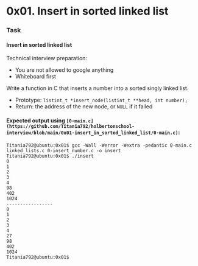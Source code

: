# 0x01. Insert in sorted linked list

### Task
#### Insert in sorted linked list
Technical interview preparation:
- You are not allowed to google anything
- Whiteboard first

Write a function in C that inserts a number into a sorted singly linked list.

- Prototype: `listint_t *insert_node(listint_t **head, int number);`
- Return: the address of the new node, or `NULL` if it failed

#### Expected output using `[0-main.c](https://github.com/Titania792/holbertonschool-interview/blob/main/0x01-insert_in_sorted_linked_list/0-main.c)`:

```
Titania792@ubuntu:0x01$ gcc -Wall -Werror -Wextra -pedantic 0-main.c linked_lists.c 0-insert_number.c -o insert
Titania792@ubuntu:0x01$ ./insert
0
1
2
3
4
98
402
1024
-----------------
0
1
2
3
4
27
98
402
1024
Titania792@ubuntu:0x01$
```